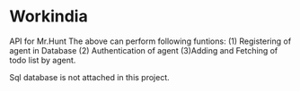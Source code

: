 # Workindia
API for Mr.Hunt
The above can perform following funtions:
(1) Registering of agent in Database
(2) Authentication of agent 
(3)Adding and Fetching of todo list by agent.

 Sql database is not attached in this project.
